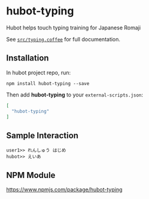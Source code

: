 # hubot-typing

Hubot helps touch typing training for Japanese Romaji

See [`src/typing.coffee`](src/typing.coffee) for full documentation.

## Installation

In hubot project repo, run:

`npm install hubot-typing --save`

Then add **hubot-typing** to your `external-scripts.json`:

```json
[
  "hubot-typing"
]
```

## Sample Interaction

```
user1>> れんしゅう はじめ
hubot>> えいあ
```

## NPM Module

https://www.npmjs.com/package/hubot-typing
